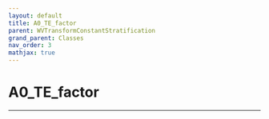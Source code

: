```yaml
---
layout: default
title: A0_TE_factor
parent: WVTransformConstantStratification
grand_parent: Classes
nav_order: 3
mathjax: true
---
```


#  A0_TE_factor




---

